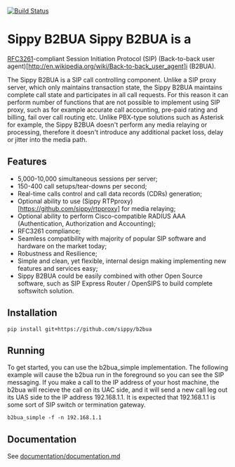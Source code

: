 [![Build Status](https://drone.io/github.com/sippy/b2bua/status.png)](https://drone.io/github.com/sippy/b2bua/latest)

# Sippy B2BUA Sippy B2BUA is a
[RFC3261](https://www.ietf.org/rfc/rfc3261.txt)-compliant Session Initiation Protocol (SIP) (Back-to-back user agent)[http://en.wikipedia.org/wiki/Back-to-back_user_agent]i (B2BUA). 

The Sippy B2BUA is a SIP call controlling component. Unlike a SIP proxy server,
which only maintains transaction state, the Sippy B2BUA maintains complete call
state and participates in all call requests. For this reason it can perform
number of functions that are not possible to implement using SIP proxy, such as
for example accurate call accounting, pre-paid rating and billing, fail over
call routing etc. Unlike PBX-type solutions such as Asterisk for example, the
Sippy B2BUA doesn't perform any media relaying or processing, therefore it
doesn't introduce any additional packet loss, delay or jitter into the media
path. 

## Features

- 5,000-10,000 simultaneous sessions per server;
- 150-400 call setups/tear-downs per second;
- Real-time calls control and call data records (CDRs) generation;
- Optional ability to use (Sippy RTPproxy)[https://github.com/sippy/rtpproxy]
  for media relaying;
- Optional ability to perform Cisco-compatible RADIUS AAA (Authentication,
  Authorization and Accounting);
- RFC3261 compliance;
- Seamless compatibility with majority of popular SIP software and hardware on
  the market today;
- Robustness and Resilience;
- Simple and clean, yet flexible, internal design making implementing new
  features and services easy;
- Sippy B2BUA could be easily combined with other Open Source software, such as
  SIP Express Router / OpenSIPS to build complete softswitch solution.

## Installation

`pip install git+https://github.com/sippy/b2bua`

## Running

To get started, you can use the b2bua_simple implementation. The following
example will cause the b2bua run in the foreground so you can see the SIP
messaging. If you make a call to the IP address of your host machine, the b2bua
will recieve the call on its UAC side, and it will send a new call leg out its
UAS side to the IP address 192.168.1.1. It is expected that 192.168.1.1 is some
sort of SIP switch or termination gateway.

`b2bua_simple -f -n 192.168.1.1`

## Documentation

See [documentation/documentation.md](documentation/documentation.md)
